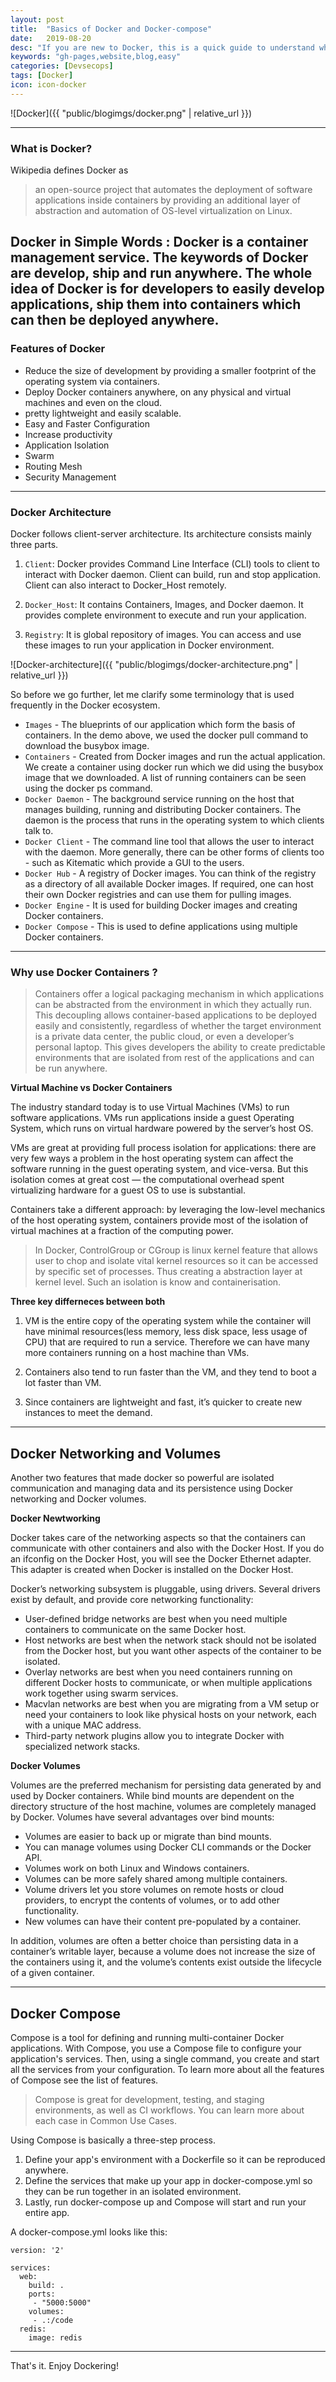 ```yaml
---
layout: post
title:  "Basics of Docker and Docker-compose"
date:   2019-08-20
desc: "If you are new to Docker, this is a quick guide to understand what docker is."
keywords: "gh-pages,website,blog,easy"
categories: [Devsecops]
tags: [Docker]
icon: icon-docker
---
```


![Docker]({{ "public/blogimgs/docker.png" | relative_url }})

---
### What is Docker?

Wikipedia defines Docker as
>an open-source project that automates the deployment of software applications inside containers by providing an additional layer of abstraction and automation of OS-level virtualization on Linux.

**Docker in Simple Words** :
  Docker is a container management service. The keywords of Docker are develop, ship and
  run anywhere. The whole idea of Docker is for developers to easily develop applications, ship them into containers which can then be deployed anywhere.
---
### Features of Docker
* Reduce the size of development by providing a smaller footprint of the operating system via containers.
* Deploy Docker containers anywhere, on any physical and virtual machines and even on the cloud.
* pretty lightweight and easily scalable.
* Easy and Faster Configuration
* Increase productivity
* Application Isolation
* Swarm
* Routing Mesh
* Security Management
---

### Docker Architecture 

Docker follows client-server architecture. Its architecture consists mainly three parts.

1) `Client`: Docker provides Command Line Interface (CLI) tools to client to interact with Docker daemon. Client can build, run and stop application. Client can also interact to Docker_Host remotely.

2) `Docker_Host`: It contains Containers, Images, and Docker daemon. It provides complete environment to execute and run your application.

3) `Registry`: It is global repository of images. You can access and use these images to run your application in Docker environment.

![Docker-architecture]({{ "public/blogimgs/docker-architecture.png" | relative_url }})

So before we go further, let me clarify some terminology that is used frequently in the Docker ecosystem.

* `Images` - The blueprints of our application which form the basis of containers. In the demo above, we used the docker pull command to download the busybox image.
* `Containers` - Created from Docker images and run the actual application. We create a container using docker run which we did using the busybox image that we downloaded. A list of running containers can be seen using the docker ps command.
* `Docker Daemon` - The background service running on the host that manages building, running and distributing Docker containers. The daemon is the process that runs in the operating system to which clients talk to.
* `Docker Client` - The command line tool that allows the user to interact with the daemon. More generally, there can be other forms of clients too - such as Kitematic which provide a GUI to the users.
* `Docker Hub` - A registry of Docker images. You can think of the registry as a directory of all available Docker images. If required, one can host their own Docker registries and can use them for pulling images.
* `Docker Engine` - It is used for building Docker images and creating Docker containers.
* `Docker Compose` - This is used to define applications using multiple Docker containers.

---

### Why use Docker Containers ? 

> Containers offer a logical packaging mechanism in which applications can be abstracted from the environment in which they actually run. This decoupling allows container-based applications to be deployed easily and consistently, regardless of whether the target environment is a private data center, the public cloud, or even a developer’s personal laptop. This gives developers the ability to create predictable environments that are isolated from rest of the applications and can be run anywhere.

**Virtual Machine vs Docker Containers**

The industry standard today is to use Virtual Machines (VMs) to run software applications. VMs run applications inside a guest Operating System, which runs on virtual hardware powered by the server’s host OS.

VMs are great at providing full process isolation for applications: there are very few ways a problem in the host operating system can affect the software running in the guest operating system, and vice-versa. But this isolation comes at great cost — the computational overhead spent virtualizing hardware for a guest OS to use is substantial.

Containers take a different approach: by leveraging the low-level mechanics of the host operating system, containers provide most of the isolation of virtual machines at a fraction of the computing power.

> In Docker, ControlGroup or CGroup is linux kernel feature that allows user to chop and isolate vital kernel resources so it can be accessed by specific set of processes. Thus creating a abstraction layer at kernel level. Such an isolation is know and containerisation.

**Three key differneces between both**

1. VM is the entire copy of the operating system while the container will have minimal resources(less memory, less disk space, less usage of CPU) that are required to run a service. Therefore we can have many more containers running on a host machine than VMs.

2. Containers also tend to run faster than the VM, and they tend to boot a lot faster than VM.

3. Since containers are lightweight and fast, it’s quicker to create new instances to meet the demand.

---

## Docker Networking and Volumes
Another two features that made docker so powerful are isolated communication and managing data and its persistence using Docker networking and Docker volumes.

**Docker Newtworking**

Docker takes care of the networking aspects so that the containers can communicate with other containers and also with the Docker Host. If you do an ifconfig on the Docker Host, you will see the Docker Ethernet adapter. This adapter is created when Docker is installed on the Docker Host.

Docker’s networking subsystem is pluggable, using drivers. Several drivers exist by default, and provide core networking functionality:

* User-defined bridge networks are best when you need multiple containers to communicate on the same Docker host.
* Host networks are best when the network stack should not be isolated from the Docker host, but you want other aspects of the container to be isolated.
* Overlay networks are best when you need containers running on different Docker hosts to communicate, or when multiple applications work together using swarm services.
* Macvlan networks are best when you are migrating from a VM setup or need your containers to look like physical hosts on your network, each with a unique MAC address.
* Third-party network plugins allow you to integrate Docker with specialized network stacks.

**Docker Volumes**

Volumes are the preferred mechanism for persisting data generated by and used by Docker containers. While bind mounts are dependent on the directory structure of the host machine, volumes are completely managed by Docker. Volumes have several advantages over bind mounts:

* Volumes are easier to back up or migrate than bind mounts.
* You can manage volumes using Docker CLI commands or the Docker API.
* Volumes work on both Linux and Windows containers.
* Volumes can be more safely shared among multiple containers.
* Volume drivers let you store volumes on remote hosts or cloud providers, to encrypt the contents of volumes, or to add other functionality.
* New volumes can have their content pre-populated by a container.

In addition, volumes are often a better choice than persisting data in a container’s writable layer, because a volume does not increase the size of the containers using it, and the volume’s contents exist outside the lifecycle of a given container.

---

## Docker Compose

Compose is a tool for defining and running multi-container Docker applications. With Compose, you use a Compose file to configure your application's services. Then, using a single command, you create and start all the services from your configuration. To learn more about all the features of Compose see the list of features.

> Compose is great for development, testing, and staging environments, as well as CI workflows. You can learn more about each case in Common Use Cases.

Using Compose is basically a three-step process.

1. Define your app's environment with a Dockerfile so it can be reproduced anywhere.
2. Define the services that make up your app in docker-compose.yml so they can be run together in an isolated environment.
3. Lastly, run docker-compose up and Compose will start and run your entire app.

A docker-compose.yml looks like this:

    version: '2'
    
    services:
      web:
        build: .
        ports:
         - "5000:5000"
        volumes:
         - .:/code
      redis:
        image: redis

---

That's it. Enjoy Dockering!